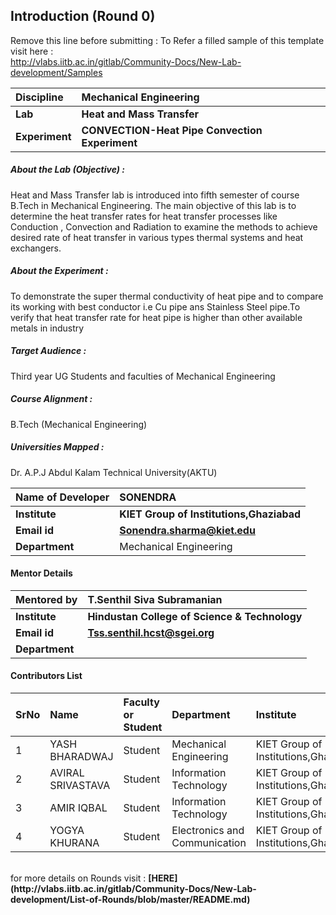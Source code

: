 ## Introduction (Round 0)

Remove this line before submitting : To Refer a filled sample of this template visit here : <br> http://vlabs.iitb.ac.in/gitlab/Community-Docs/New-Lab-development/Samples
<br>

<b>Discipline | <b>Mechanical Engineering
:--|:--|
<b> Lab | <b> Heat and Mass Transfer
<b> Experiment|     <b> CONVECTION-Heat Pipe Convection Experiment

<h5> About the Lab (Objective) : </h5>

Heat and Mass Transfer lab is introduced into fifth semester of course B.Tech in Mechanical Engineering. The main objective of this lab is to determine the heat transfer rates for  heat transfer processes like Conduction , Convection and Radiation to examine the methods to achieve desired rate of heat transfer in various types thermal systems and heat exchangers.

<h5> About the Experiment : </h5>

To demonstrate the super thermal conductivity of heat pipe and to compare its working with best conductor i.e Cu pipe ans Stainless Steel pipe.To verify that heat transfer rate for heat pipe is higher than other available metals in industry

<h5> Target Audience : </h5>

Third year UG  Students and faculties of Mechanical Engineering

<h5> Course Alignment : </h5>

B.Tech (Mechanical Engineering)

<h5> Universities Mapped : </h5>

Dr. A.P.J Abdul Kalam Technical University(AKTU)

<b>Name of Developer | <b> SONENDRA
:--|:--|
<b> Institute | <b> KIET Group of Institutions,Ghaziabad
<b> Email id|     <b> Sonendra.sharma@kiet.edu
<b> Department | Mechanical Engineering

#### Mentor Details

<b>Mentored by | <b> T.Senthil Siva Subramanian
:--|:--|
<b> Institute | <b> Hindustan College of Science & Technology
<b> Email id|     <b> Tss.senthil.hcst@sgei.org
<b> Department | 

#### Contributors List

SrNo | Name | Faculty or Student | Department| Institute | Email id
:--|:--|:--|:--|:--|:--|
1 | YASH BHARADWAJ | Student | Mechanical Engineering | KIET Group of Institutions,Ghaziabad | bhardwajyash001@gmail.com
2 | AVIRAL SRIVASTAVA | Student | Information Technology | KIET Group of Institutions,Ghaziabad | avisrivastava104@gmail.com
3 | AMIR IQBAL | Student | Information Technology | KIET Group of Institutions,Ghaziabad | amireripmav786@gmail.com
4 | YOGYA KHURANA | Student | Electronics and Communication | KIET Group of Institutions,Ghaziabad | khurana.yogya05@gmail.com


<br>
for more details on Rounds visit : <b> [HERE](http://vlabs.iitb.ac.in/gitlab/Community-Docs/New-Lab-development/List-of-Rounds/blob/master/README.md) </b>
